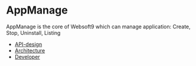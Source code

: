# AppManage

AppManage is the core of Websoft9 which can manage application: Create, Stop, Uninstall, Listing

* [API-design](docs/API-design.md)
* [Architecture](docs/architecture.md)
* [Developer](docs/developer.md)


